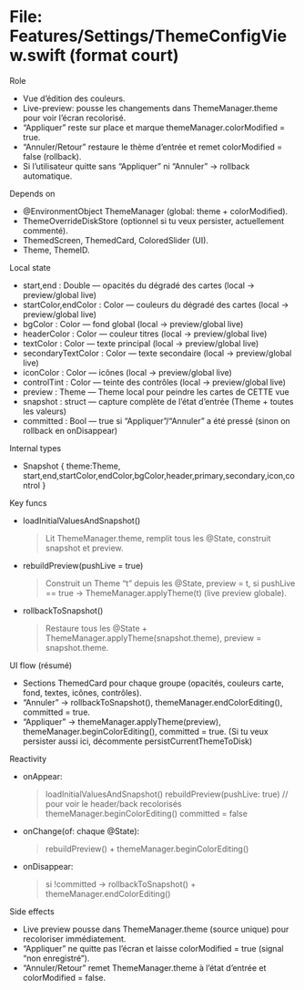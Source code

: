 # File: Features/Settings/ThemeConfigView.swift  (format court)

Role
- Vue d’édition des couleurs.
- Live-preview: pousse les changements dans ThemeManager.theme pour voir l’écran recolorisé.
- “Appliquer” reste sur place et marque themeManager.colorModified = true.
- “Annuler/Retour” restaure le thème d’entrée et remet colorModified = false (rollback).
- Si l’utilisateur quitte sans “Appliquer” ni “Annuler” → rollback automatique.

Depends on
- @EnvironmentObject ThemeManager (global: theme + colorModified).
- ThemeOverrideDiskStore (optionnel si tu veux persister, actuellement commenté).
- ThemedScreen, ThemedCard, ColoredSlider (UI).
- Theme, ThemeID.

Local state
- start,end                : Double — opacités du dégradé des cartes (local → preview/global live)
- startColor,endColor      : Color  — couleurs du dégradé des cartes (local → preview/global live)
- bgColor                  : Color  — fond global (local → preview/global live)
- headerColor              : Color  — couleur titres (local → preview/global live)
- textColor                : Color  — texte principal (local → preview/global live)
- secondaryTextColor       : Color  — texte secondaire (local → preview/global live)
- iconColor                : Color  — icônes (local → preview/global live)
- controlTint              : Color  — teinte des contrôles (local → preview/global live)
- preview                  : Theme  — Theme local pour peindre les cartes de CETTE vue
- snapshot                 : struct  — capture complète de l’état d’entrée (Theme + toutes les valeurs)
- committed                : Bool   — true si “Appliquer”/“Annuler” a été pressé (sinon on rollback en onDisappear)

Internal types
- Snapshot { theme:Theme, start,end,startColor,endColor,bgColor,header,primary,secondary,icon,control }

Key funcs
- loadInitialValuesAndSnapshot()
  > Lit ThemeManager.theme, remplit tous les @State, construit snapshot et preview.
- rebuildPreview(pushLive = true)
  > Construit un Theme “t” depuis les @State,
  > preview = t,
  > si pushLive == true → ThemeManager.applyTheme(t) (live preview globale).
- rollbackToSnapshot()
  > Restaure tous les @State + ThemeManager.applyTheme(snapshot.theme), preview = snapshot.theme.

UI flow (résumé)
- Sections ThemedCard pour chaque groupe (opacités, couleurs carte, fond, textes, icônes, contrôles).
- “Annuler” → rollbackToSnapshot(), themeManager.endColorEditing(), committed = true.
- “Appliquer” → themeManager.applyTheme(preview), themeManager.beginColorEditing(), committed = true.
  (Si tu veux persister aussi ici, décommente persistCurrentThemeToDisk)

Reactivity
- onAppear:
  > loadInitialValuesAndSnapshot()
  > rebuildPreview(pushLive: true)    // pour voir le header/back recolorisés
  > themeManager.beginColorEditing()
  > committed = false
- onChange(of: chaque @State):
  > rebuildPreview() + themeManager.beginColorEditing()
- onDisappear:
  > si !committed → rollbackToSnapshot() + themeManager.endColorEditing()

Side effects
- Live preview pousse dans ThemeManager.theme (source unique) pour recoloriser immédiatement.
- “Appliquer” ne quitte pas l’écran et laisse colorModified = true (signal “non enregistré”).
- “Annuler/Retour” remet ThemeManager.theme à l’état d’entrée et colorModified = false.
